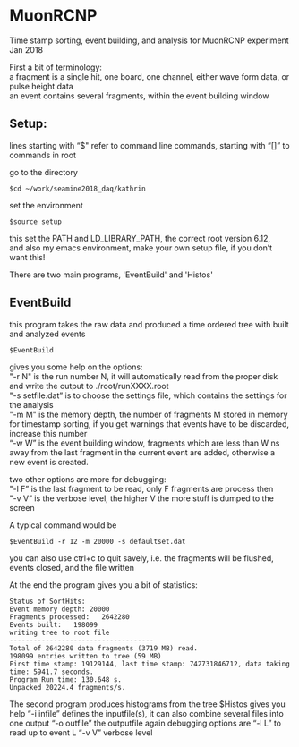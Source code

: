 # MuonRCNP

Time stamp sorting, event building, and analysis for MuonRCNP experiment Jan 2018

First a bit of terminology:  
a fragment is a single hit, one board, one channel, either wave form data, or pulse height data  
an event contains several fragments, within the event building window

## Setup:

lines starting with “$" refer to command line commands, starting with “[]” to commands in root

go to the directory
```
$cd ~/work/seamine2018_daq/kathrin
```
set the environment
```
$source setup
```
this set the PATH and LD_LIBRARY_PATH, the correct root version 6.12,  
and also my emacs environment, make your own setup file, if you don’t want this!

There are two main programs, 'EventBuild' and 'Histos'

## EventBuild
this program takes the raw data and produced a time ordered tree with built and analyzed events
```
$EventBuild
```
gives you some help on the options:  
"-r N" is the run number N, it will automatically read from the proper disk and write the output to ./root/runXXXX.root  
"-s setfile.dat” is to choose the settings file, which contains the settings for the analysis  
"-m M" is the memory depth, the number of fragments M stored in memory for timestamp sorting, if you get warnings that events have to be discarded, increase this number  
“-w W” is the event building window, fragments which are less than W ns away from the last fragment in the current event are added, otherwise a new event is created.  

two other options are more for debugging:  
"-l F” is the last fragment to be read, only F fragments are process then  
"-v V” is the verbose level, the higher V the more stuff is dumped to the screen  

A typical command would be
```
$EventBuild -r 12 -m 20000 -s defaultset.dat
```
you can also use ctrl+c to quit savely, i.e. the fragments will be flushed, events closed, and the file written

At the end the program gives you a bit of statistics:
```
Status of SortHits:
Event memory depth: 20000
Fragments processed:   2642280
Events built:   198099
writing tree to root file
------------------------------------
Total of 2642280 data fragments (3719 MB) read.
198099 entries written to tree (59 MB)
First time stamp: 19129144, last time stamp: 742731846712, data taking time: 5941.7 seconds.
Program Run time: 130.648 s.
Unpacked 20224.4 fragments/s.
```

The second program produces histograms from the tree
$Histos
gives you help
“-i infile” defines the inputfile(s), it can also combine several files into one output
“-o outfile” the outputfile
again debugging options are
“-l L” to read up to event L
“-v V” verbose level
